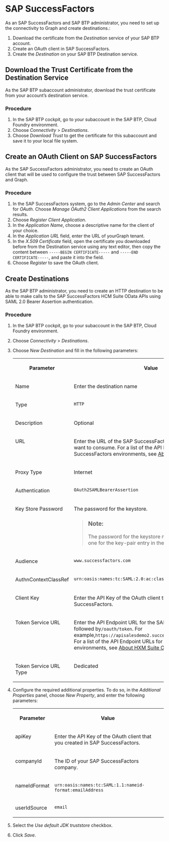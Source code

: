 <!-- copya6b5934e35dd4876a1102be9d2b189ae -->

# SAP SuccessFactors

As an SAP SuccessFactors and SAP BTP administrator, you need to set up the connectivity to Graph and create destinations.:

1.  Download the certificate from the *Destination* service of your SAP BTP account.
2.  Create an OAuth client in SAP SuccessFactors.
3.  Create the *Destination* on your SAP BTP Destination service.



<a name="copya6b5934e35dd4876a1102be9d2b189ae__section_nwq_k1l_xrb"/>

## Download the Trust Certificate from the Destination Service

As the SAP BTP subaccount administrator, download the trust certificate from your account’s destination service.



### Procedure

1.  In the SAP BTP cockpit, go to your subaccount in the SAP BTP, Cloud Foundry environment.
2.  Choose *Connectivity* \> *Destinations*.
3.  Choose *Download Trust* to get the certificate for this subaccount and save it to your local file system.



<a name="copya6b5934e35dd4876a1102be9d2b189ae__section_lrs_r1l_xrb"/>

## Create an OAuth Client on SAP SuccessFactors

As the SAP SuccessFactors administrator, you need to create an OAuth client that will be used to configure the trust between SAP SuccessFactors and Graph.



### Procedure

1.  In the SAP SuccessFactors system, go to the *Admin Center* and search for *OAuth*. Choose *Manage OAuth2 Client Applications* from the search results.
2.  Choose *Register Client Application*.
3.  In the *Application Name*, choose a descriptive name for the client of your choice.
4.  In the *Application URL* field, enter the URL of yourGraph tenant.
5.  In the *X.509 Certificate* field, open the certificate you downloaded before from the Destination service using any text editor, then copy the content between `-----BEGIN CERTIFICATE-----` and `-----END CERTIFICATE-----`, and paste it into the field.
6.  Choose *Register* to save the OAuth client.



<a name="copya6b5934e35dd4876a1102be9d2b189ae__section_zbn_qd5_vxb"/>

## Create Destinations

As the SAP BTP administrator, you need to create an HTTP destination to be able to make calls to the SAP SuccessFactors HCM Suite OData APIs using SAML 2.0 Bearer Assertion authentication.



### Procedure

1.  In the SAP BTP cockpit, go to your subaccount in the SAP BTP, Cloud Foundry environment.
2.  Choose *Connectivity* \> *Destinations*.
3.  Choose *New Destination* and fill in the following parameters:


    <table>
    <tr>
    <th valign="top">

    Parameter
    
    </th>
    <th valign="top">

    Value
    
    </th>
    </tr>
    <tr>
    <td valign="top">
    
    Name
    
    </td>
    <td valign="top">
    
    Enter the destination name
    
    </td>
    </tr>
    <tr>
    <td valign="top">
    
    Type
    
    </td>
    <td valign="top">
    
    `HTTP`
    
    </td>
    </tr>
    <tr>
    <td valign="top">
    
    Description
    
    </td>
    <td valign="top">
    
    Optional
    
    </td>
    </tr>
    <tr>
    <td valign="top">
    
    URL
    
    </td>
    <td valign="top">
    
    Enter the URL of the SAP SuccessFactors OData API that you want to consume. For a list of the API Endpoint URLs for the SAP SuccessFactors environments, see [About HXM Suite OData APIs](https://help.sap.com/docs/SAP_SUCCESSFACTORS_PLATFORM/28bc3c8e3f214ab487ec51b1b8709adc/03e1fc3791684367a6a76a614a2916de.html)
    
    </td>
    </tr>
    <tr>
    <td valign="top">
    
    Proxy Type
    
    </td>
    <td valign="top">
    
    Internet
    
    </td>
    </tr>
    <tr>
    <td valign="top">
    
    Authentication
    
    </td>
    <td valign="top">
    
    `OAuth2SAMLBearerAssertion`
    
    </td>
    </tr>
    <tr>
    <td valign="top">
    
    Key Store Password
    
    </td>
    <td valign="top">
    
    The password for the keystore.

    > ### Note:  
    > The password for the keystore must be the same as the one for the key-pair entry in the keystore file.


    
    </td>
    </tr>
    <tr>
    <td valign="top">
    
    Audience
    
    </td>
    <td valign="top">
    
    `www.successfactors.com` 
    
    </td>
    </tr>
    <tr>
    <td valign="top">
    
    AuthnContextClassRef
    
    </td>
    <td valign="top">
    
    `urn:oasis:names:tc:SAML:2.0:ac:classes:PreviousSession`
    
    </td>
    </tr>
    <tr>
    <td valign="top">
    
    Client Key
    
    </td>
    <td valign="top">
    
    Enter the API Key of the OAuth client that you created in SAP SuccessFactors.
    
    </td>
    </tr>
    <tr>
    <td valign="top">
    
    Token Service URL
    
    </td>
    <td valign="top">
    
    Enter the API Endpoint URL for the SAP SuccessFactors instance followed by`/oauth/token`. For example,`https://apisalesdemo2.successfactors.eu/oauth/token`. For a list of the API Endpoint URLs for the SAP SuccessFactors environments, see [About HXM Suite OData APIs](https://help.sap.com/viewer/d599f15995d348a1b45ba5603e2aba9b/).
    
    </td>
    </tr>
    <tr>
    <td valign="top">
    
    Token Service URL Type
    
    </td>
    <td valign="top">
    
    Dedicated
    
    </td>
    </tr>
    </table>
    
4.  Configure the required additional properties. To do so, in the *Additional Properties* panel, choose *New Property*, and enter the following parameters:


    <table>
    <tr>
    <th valign="top">

    Parameter
    
    </th>
    <th valign="top">

    Value
    
    </th>
    </tr>
    <tr>
    <td valign="top">
    
    apiKey
    
    </td>
    <td valign="top">
    
    Enter the API Key of the OAuth client that you created in SAP SuccessFactors.
    
    </td>
    </tr>
    <tr>
    <td valign="top">
    
    companyId
    
    </td>
    <td valign="top">
    
    The ID of your SAP SuccessFactors company.
    
    </td>
    </tr>
    <tr>
    <td valign="top">
    
    nameIdFormat
    
    </td>
    <td valign="top">
    
    `urn:oasis:names:tc:SAML:1.1:nameid-format:emailAddress`
    
    </td>
    </tr>
    <tr>
    <td valign="top">
    
    userIdSource
    
    </td>
    <td valign="top">
    
    `email`
    
    </td>
    </tr>
    </table>
    
5.  Select the *Use default JDK truststore* checkbox.

6.  Click *Save*.


